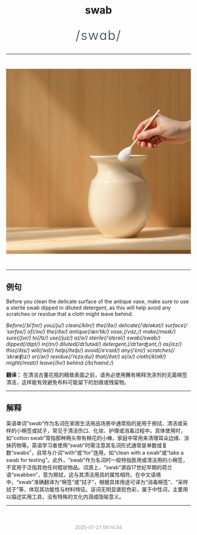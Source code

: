 <div align="center">

# swab

<div style="margin: 30px 0;">
<h1 style="font-size: 2.5em; font-weight: 300; letter-spacing: 2px; margin: 0; color: #2c3e50;">
/swɑb/
</h1>
</div>

</div>

---

<div align="center" style="margin: 40px 0;">

![swab](images/swab.png)

</div>

---

## 例句

Before you clean the delicate surface of the antique vase, make sure to use a sterile swab dipped in diluted detergent, as this will help avoid any scratches or residue that a cloth might leave behind.

*Before(/ˌbiˈfɔr/) you(/ju/) clean(/klin/) the(/ðə/) delicate(/ˈdɛləkət/) surface(/ˈsərfəs/) of(/əv/) the(/ðə/) antique(/ænˈtik/) vase,(/vɑz,/) make(/meɪk/) sure(/ʃʊr/) to(/tɪ/) use(/juz/) a(/ə/) sterile(/ˈstɛrəl/) swab(/swɑb/) dipped(/dɪpt/) in(/ɪn/) diluted(/dɪˈlutəd/) detergent,(/dɪˈtərʤənt,/) as(/ɛz/) this(/ðɪs/) will(/wɪl/) help(/hɛlp/) avoid(/əˈvɔɪd/) any(/ˈɛni/) scratches(/ˈskræʧɪz/) or(/ər/) residue(/ˈrɛzəˌdu/) that(/ðət/) a(/ə/) cloth(/klɔθ/) might(/maɪt/) leave(/liv/) behind.(/bɪˈhaɪnd./)*

**翻译：** 在清洁古董花瓶的精致表面之前，请务必使用蘸有稀释洗涤剂的无菌棉签清洁，这样能有效避免布料可能留下的划痕或残留物。

---

## 解释

英语单词“swab”作为名词在家居生活用品场景中通常指的是用于擦拭、清洁或采样的小棉签或拭子，常见于清洁伤口、化妆、护理或消毒过程中。具体使用时，如“cotton swab”常指那种两头带有棉花的小棒，家庭中常用来清理耳朵边缘、涂抹药物等。英语学习者使用“swab”时需注意其名词形式通常是单数或复数“swabs”，且常与介词“with”或“for”连用，如“clean with a swab”或“take a swab for testing”。此外，“swab”作为名词时一般特指医用或清洁用的小棉签，不宜用于泛指其他任何棍状物品。词源上，“swab”源自17世纪早期的荷兰语“swabben”，意为擦拭，这与其清洁用具的属性相符。在中文语境中，“swab”准确翻译为“棉签”或“拭子”，根据具体用途可译为“消毒棉签”、“采样拭子”等，体现其功能性与材料特征。该词无明显褒贬色彩，属于中性词，主要用以描述实用工具，没有特殊的文化内涵或隐喻意义。


---

<div align="center" style="margin-top: 50px;">
<small style="color: #999; font-size: 0.9em;">2025-07-27 09:14:04</small>
</div>
